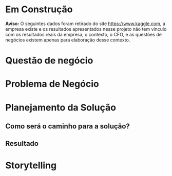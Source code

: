 # Em Construção



**Aviso:** O seguintes dados foram retirado do site https://www.kaggle.com, a empresa existe e os resultados apresentados nesse projeto não tem vínculo com os resultados reais da empresa, o contexto, o CFO, e as questões de negócios existem apenas para elaboração desse contexto.


# Questão de negócio



# Problema de Negócio



# Planejamento da Solução



## Como será o caminho para a solução?




## Resultado 



#  Storytelling


 





